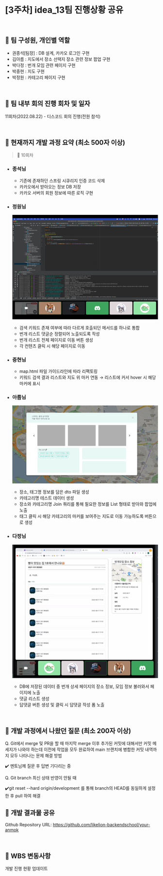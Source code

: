 # [3주차] idea_13팀 진행상황 공유

<br>

## 📍 팀 구성원, 개인별 역할

- 권종석[팀장] : DB 설계, 카카오 로그인 구현
- 김아름 : 지도에서 장소 선택지 장소 관련 정보 팝업 구현
- 박다정 : 번개 모임 관련 페이지 구현
- 박중현 : 지도 구현
- 박정원 : 카테고리 페이지 구현

<br>

## 📍 팀 내부 회의 진행 회차 및 일자

11회차(2022.08.22) - 디스코드 회의 진행(전원 참석)

<br>

## 📍 현재까지 개발 과정 요약 (최소 500자 이상)

> 💬 10회차


- ### 종석님

  - 기존에 존재하던 스프링 시큐리지 인증 코드 삭제
  - 카카오에서 받아오는 정보 DB 저장
  - 카카오 서버의 회원 정보에 따른 로직 구현

- ### 정원님
  ![](img/0822/1.png)
  - 검색 키워드 존재 여부에 따라 다르게 호출되던 메서드를 하나로 통합
  - 번개 리스트 댓글순 정렬되어 노출되도록 작성
  - 번개 리스트 전체 페이지로 이동 버튼 생성
  - 각 컨텐츠 클릭 시 해당 페이지로 이동

- ### 중현님

    - map.html 파일 가이드라인에 따라 리팩토링
    - 키워드 검색 결과 리스트와 지도 위 마커 연동 → 리스트에 커서 hover 시 해당 마커에 표시

- ### 아름님
  ![](img/0822/2.png)
    - 장소, 태그명 정보를 담은 dto 파일 생성
    - 카테고리명 테스트 데이터 생성
    - 장소와 카테고리명 Join 쿼리를 통해 필요한 정보를 List 형태로 받아와 팝업에 노출
    - 태그 클릭 시 해당 카테고리의 마커를 보여주는 지도로 이동 가능하도록 버튼으로 생성

- ### 다정님
  ![](img/0822/3.png)
    - DB에 저장된 데이터 중 번개 상세 페이지의 장소 정보, 모임 정보 불러와서 페이지에 노출
    - 댓글 리스트 생성
    - 답댓글 버튼 생성 및 클릭 시 답댓글 작성 폼 노출

<br>

## 📍 개발 과정에서 나왔던 질문 (최소 200자 이상)

Q. Git에서 merge 및 PR을 할 때 마지막 merge 이후 추가된 커밋에 대해서만 커밋 메세지가 나와야 하는데 이전에 작업을 모두 완료하여 main 브랜치에 병합한 커밋 내역까지 모두 나타나는 문제 해결 방법

✔️ 멘토님께 질문 후 답변 기다리는 중

Q. Git branch 최신 상태 반영이 안될 때


✔️git reset --hard origin/development 를 통해 branch의 HEAD를 동일하게 설정한 후 pull 하여 해결
️
<br>

## 📍 개발 결과물 공유

Github Repository URL: https://github.com/likelion-backendschool/your-anmok

<br>

## 📍 WBS 변동사항

개발 진행 현황 업데이트

<br>